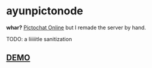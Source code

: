 # ayunpictonode

**whar?** [Pictochat Online](https://christiankosman.com/pictochat) but I remade the server by hand.

TODO: a liiiiitle sanitization

## [DEMO](https://pictonode.glitch.me/)